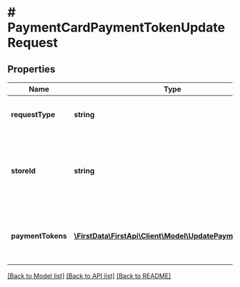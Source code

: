 # # PaymentCardPaymentTokenUpdateRequest

## Properties

Name | Type | Description | Notes
------------ | ------------- | ------------- | -------------
**requestType** | **string** | Object name of tokenization request. | 
**storeId** | **string** | An optional outlet ID for clients that support multiple stores in the same app. | [optional] 
**paymentTokens** | [**\FirstData\FirstApi\Client\Model\UpdatePaymentToken[]**](UpdatePaymentToken.md) | List of payment tokens to be updated in the request. | 

[[Back to Model list]](../../README.md#documentation-for-models) [[Back to API list]](../../README.md#documentation-for-api-endpoints) [[Back to README]](../../README.md)


